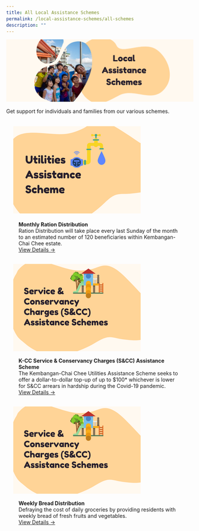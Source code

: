 ```yaml
---
title: All Local Assistance Schemes
permalink: /local-assistance-schemes/all-schemes
description: ""
---
```

![](/images/Banners/Local%20Assistance%20Schemes.png)

Get support for individuals and families from our various schemes. 

<ul style="display: grid; grid-template-columns: repeat(auto-fit, minmax(228px, 1fr)); gap: 1rem; margin: 2rem 2vw; padding: 0; list-style-type: none;"> 


<li><div style="position: relative; display: block; height: 100%;  overflow: hidden; text-decoration: none;"><div style="width:343px;height:auto;"><img style="height:auto;width:343px;" src="/images/Local Assistance Scheme/Utilities1.png"></div><div style="position: relative; display: flex; align-items: center; gap: 2em; padding: 1em 1em 0;"><h3 style="font-size: 1em; margin: 0 0 .3em;"></h3></div><p style="padding: 0 1em 1em;margin: 0; overflow: hidden;"><b>Monthly Ration Distribution</b><br />Ration Distribution will take place every last Sunday of the month to an estimated number of 120 beneficiaries within Kembangan-Chai Chee estate.<br><a href="/local-assistance-schemes/utilities-assist-scheme">View Details -></a> </p> </div></li> 

<li><div style="position: relative; display: block; height: 100%;  overflow: hidden; text-decoration: none;"><div style="width:343px;height:auto;"><img style="height:auto;width:343px;" src="/images/Local Assistance Scheme/SCC.png"></div><div style="position: relative; display: flex; align-items: center; gap: 2em; padding: 1em 1em 0;"></div><p style="padding: 0 1em 1em;margin: 0; overflow: hidden;"><b>K-CC Service & Conservancy Charges (S&CC) Assistance Scheme</b><br />The Kembangan-Chai Chee Utilities Assistance Scheme seeks to offer a dollar-to-dollar top-up of up to $100* whichever is lower for S&CC arrears in hardship during the Covid-19 pandemic.<br> <a href="/local-assistance-schemes/scc-assist-scheme">View Details -></a> </p> </div></li>
	
<li><div style="position: relative; display: block; height: 100%;  overflow: hidden; text-decoration: none;"><div style="width:343px;height:auto;"><img style="height:auto;width:343px;" src="/images/Local Assistance Scheme/SCC.png"></div><div style="position: relative; display: flex; align-items: center; gap: 2em; padding: 1em 1em 0;"></div><p style="padding: 0 1em 1em;margin: 0; overflow: hidden;"><b>Weekly Bread Distribution</b><br />Defraying the cost of daily groceries by providing residents with weekly bread of fresh fruits and vegetables.<br> <a href="/local-assistance-schemes/scc-assist-scheme">View Details -></a> </p> </div></li>

	
<ul>